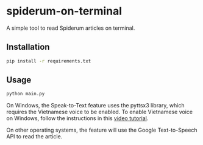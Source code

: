 # spiderum-on-terminal

A simple tool to read Spiderum articles on terminal.

## Installation
```bash
pip install -r requirements.txt
```

## Usage

```bash
python main.py
```

On Windows, the Speak-to-Text feature uses the pyttsx3 library, which requires the Vietnamese voice to be enabled. To enable Vietnamese voice on Windows, follow the instructions in this [video tutorial](https://www.youtube.com/watch?v=aw7FVWOY1yE).

On other operating systems, the feature will use the Google Text-to-Speech API to read the article.